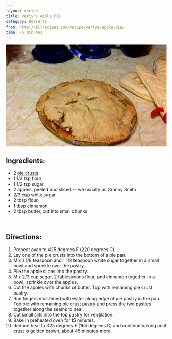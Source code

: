 ```yaml
---
layout: recipe
title: Verly's Apple Pie
category: Desserts
from: http://allrecipes.com/recipe/verlys-apple-pie/
time: 75 minutes
---
```


![Apple pie](/assets/img/applepie.png)

Ingredients:
------------
* 2 [pie crusts](http://recipes.lucywyman.me/desserts/2015/02/01/pie-crust.html)
* 1 1/2 tsp flour
* 1 1/2 tsp sugar
* 2 apples, peeled and sliced -- we usually us Granny Smith
* 2/3 cup white sugar
* 2 tbsp flour
* 1 tbsp cinnamon
* 2 tbsp butter, cut into small chunks

<br>

Directions:
-----------

1. Preheat oven to 425 degrees F (220 degrees C).
2. Lay one of the pie crusts into the bottom of a pie pan. 
3. Mix 1 1/8 teaspoon and 1 1/8 teaspoon white sugar together in a small bowl and sprinkle over the pastry.
4. Pile the apple slices into the pastry. 
5. Mix 2/3 cup sugar, 2 tablespoons flour, and cinnamon together in a bowl; sprinkle over the apples. 
6. Dot the apples with chunks of butter. Top with remaining pie crust pastry.
7. Run fingers moistened with water along edge of pie pastry in the pan. Top pie with remaining pie crust pastry and press the two pasties together along the seams to seal. 
8. Cut small slits into the top pastry for ventilation.
9. Bake in preheated oven for 15 minutes. 
10. Reduce heat to 325 degrees F (165 degrees C) and continue baking until crust is golden brown, about 45 minutes more.

